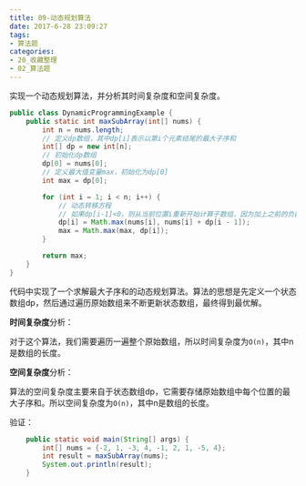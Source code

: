 ```yaml
---
title: 09-动态规划算法
date: 2017-6-28 23:09:27
tags:
- 算法题
categories: 
- 20_收藏整理
- 02_算法题
---
```


实现一个动态规划算法，并分析其时间复杂度和空间复杂度。

```java
public class DynamicProgrammingExample {
    public static int maxSubArray(int[] nums) {
        int n = nums.length;
        // 定义dp数组，其中dp[i]表示以第i个元素结尾的最大子序和
        int[] dp = new int[n];
        // 初始化dp数组
        dp[0] = nums[0];
        // 定义最大值变量max，初始化为dp[0]
        int max = dp[0];

        for (int i = 1; i < n; i++) {
            // 动态转移方程
            // 如果dp[i-1]<0，则从当前位置i重新开始计算子数组，因为加上之前的负数反而会让和更小
            dp[i] = Math.max(nums[i], nums[i] + dp[i - 1]);
            max = Math.max(max, dp[i]);
        }

        return max;
    }
}
```

代码中实现了一个求解最大子序和的动态规划算法。算法的思想是先定义一个状态数组dp，然后通过遍历原始数组来不断更新状态数组，最终得到最优解。

**时间复杂度**分析：

对于这个算法，我们需要遍历一遍整个原始数组，所以时间复杂度为`O(n)`，其中n是数组的长度。

**空间复杂度**分析：

算法的空间复杂度主要来自于状态数组dp，它需要存储原始数组中每个位置的最大子序和。所以空间复杂度为`O(n)`，其中n是数组的长度。

验证：

```java
    public static void main(String[] args) {
        int[] nums = {-2, 1, -3, 4, -1, 2, 1, -5, 4};
        int result = maxSubArray(nums);
        System.out.println(result);
    }
```


